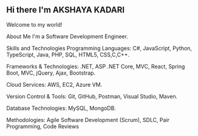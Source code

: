 ## Hi there I'm AKSHAYA KADARI
Welcome to my world!

About Me
I'm a Software Development Engineer.



Skills and Technologies
Programming Languages: C#, JavaScript, Python, TypeScript, Java, PHP, SQL, HTML5, CSS,C,C++.

Frameworks & Technologies: .NET, ASP .NET Core, MVC, React, Spring Boot, MVC, jQuery, Ajax, Bootstrap.

Cloud Services: AWS, EC2, Azure VM.

Version Control & Tools:  Git, GitHub, Postman, Visual Studio, Maven.

Database Technologies: MySQL, MongoDB.

Methodologies: Agile Software Development (Scrum), SDLC, Pair Programming, Code Reviews 

